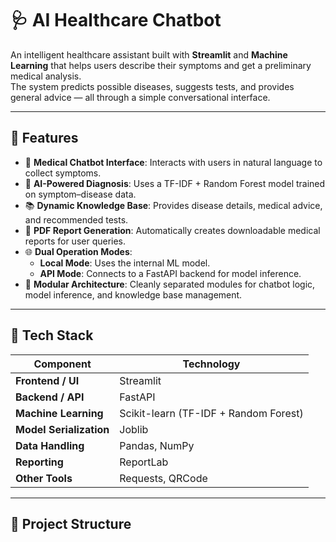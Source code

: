 # 🩺 AI Healthcare Chatbot

An intelligent healthcare assistant built with **Streamlit** and **Machine Learning** that helps users describe their symptoms and get a preliminary medical analysis.  
The system predicts possible diseases, suggests tests, and provides general advice — all through a simple conversational interface.

---

## 🚀 Features

- 🤖 **Medical Chatbot Interface**: Interacts with users in natural language to collect symptoms.  
- 🧠 **AI-Powered Diagnosis**: Uses a TF-IDF + Random Forest model trained on symptom–disease data.  
- 📚 **Dynamic Knowledge Base**: Provides disease details, medical advice, and recommended tests.  
- 🧾 **PDF Report Generation**: Automatically creates downloadable medical reports for user queries.  
- 🌐 **Dual Operation Modes**:  
  - **Local Mode**: Uses the internal ML model.  
  - **API Mode**: Connects to a FastAPI backend for model inference.  
- 🧩 **Modular Architecture**: Cleanly separated modules for chatbot logic, model inference, and knowledge base management.

---

## 🧰 Tech Stack

| Component | Technology |
|------------|-------------|
| **Frontend / UI** | Streamlit |
| **Backend / API** | FastAPI |
| **Machine Learning** | Scikit-learn (TF-IDF + Random Forest) |
| **Model Serialization** | Joblib |
| **Data Handling** | Pandas, NumPy |
| **Reporting** | ReportLab |
| **Other Tools** | Requests, QRCode |

---

## 📁 Project Structure

